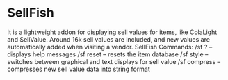 # SellFish

It is a lightweight addon for displaying sell values for items, like ColaLight and SellValue. Around 16k sell values are included, and new values are automatically added when visiting a vendor. SellFish Commands: /sf ? – displays help messages /sf reset – resets the item database /sf style – switches between graphical and text displays for sell value /sf compress – compresses new sell value data into string format
